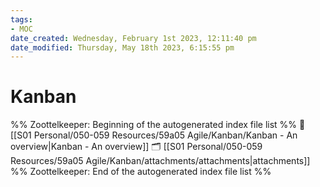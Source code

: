 ```yaml
---
tags: 
- MOC
date_created: Wednesday, February 1st 2023, 12:11:40 pm
date_modified: Thursday, May 18th 2023, 6:15:55 pm
---
```

# Kanban



%% Zoottelkeeper: Beginning of the autogenerated index file list  %%
📄 [[S01 Personal/050-059 Resources/59a05 Agile/Kanban/Kanban - An overview|Kanban - An overview]]
🗂️ [[S01 Personal/050-059 Resources/59a05 Agile/Kanban/attachments/attachments|attachments]]
%% Zoottelkeeper: End of the autogenerated index file list  %%

